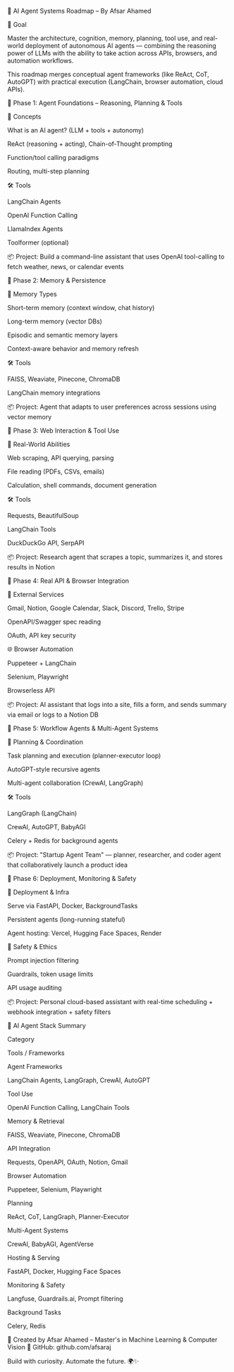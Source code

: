 🤖 AI Agent Systems Roadmap – By Afsar Ahamed

🎯 Goal

Master the architecture, cognition, memory, planning, tool use, and real-world deployment of autonomous AI agents — combining the reasoning power of LLMs with the ability to take action across APIs, browsers, and automation workflows.

This roadmap merges conceptual agent frameworks (like ReAct, CoT, AutoGPT) with practical execution (LangChain, browser automation, cloud APIs).

📍 Phase 1: Agent Foundations – Reasoning, Planning & Tools

🧠 Concepts

What is an AI agent? (LLM + tools + autonomy)

ReAct (reasoning + acting), Chain-of-Thought prompting

Function/tool calling paradigms

Routing, multi-step planning

🛠️ Tools

LangChain Agents

OpenAI Function Calling

LlamaIndex Agents

Toolformer (optional)

📦 Project: Build a command-line assistant that uses OpenAI tool-calling to fetch weather, news, or calendar events

📍 Phase 2: Memory & Persistence

🧬 Memory Types

Short-term memory (context window, chat history)

Long-term memory (vector DBs)

Episodic and semantic memory layers

Context-aware behavior and memory refresh

🛠️ Tools

FAISS, Weaviate, Pinecone, ChromaDB

LangChain memory integrations

📦 Project: Agent that adapts to user preferences across sessions using vector memory

📍 Phase 3: Web Interaction & Tool Use

🔧 Real-World Abilities

Web scraping, API querying, parsing

File reading (PDFs, CSVs, emails)

Calculation, shell commands, document generation

🛠️ Tools

Requests, BeautifulSoup

LangChain Tools

DuckDuckGo API, SerpAPI

📦 Project: Research agent that scrapes a topic, summarizes it, and stores results in Notion

📍 Phase 4: Real API & Browser Integration

🔌 External Services

Gmail, Notion, Google Calendar, Slack, Discord, Trello, Stripe

OpenAPI/Swagger spec reading

OAuth, API key security

🌐 Browser Automation

Puppeteer + LangChain

Selenium, Playwright

Browserless API

📦 Project: AI assistant that logs into a site, fills a form, and sends summary via email or logs to a Notion DB

📍 Phase 5: Workflow Agents & Multi-Agent Systems

🧠 Planning & Coordination

Task planning and execution (planner-executor loop)

AutoGPT-style recursive agents

Multi-agent collaboration (CrewAI, LangGraph)

🛠️ Tools

LangGraph (LangChain)

CrewAI, AutoGPT, BabyAGI

Celery + Redis for background agents

📦 Project: "Startup Agent Team" — planner, researcher, and coder agent that collaboratively launch a product idea

📍 Phase 6: Deployment, Monitoring & Safety

🚀 Deployment & Infra

Serve via FastAPI, Docker, BackgroundTasks

Persistent agents (long-running stateful)

Agent hosting: Vercel, Hugging Face Spaces, Render

🔐 Safety & Ethics

Prompt injection filtering

Guardrails, token usage limits

API usage auditing

📦 Project: Personal cloud-based assistant with real-time scheduling + webhook integration + safety filters

🧰 AI Agent Stack Summary

Category

Tools / Frameworks

Agent Frameworks

LangChain Agents, LangGraph, CrewAI, AutoGPT

Tool Use

OpenAI Function Calling, LangChain Tools

Memory & Retrieval

FAISS, Weaviate, Pinecone, ChromaDB

API Integration

Requests, OpenAPI, OAuth, Notion, Gmail

Browser Automation

Puppeteer, Selenium, Playwright

Planning

ReAct, CoT, LangGraph, Planner-Executor

Multi-Agent Systems

CrewAI, BabyAGI, AgentVerse

Hosting & Serving

FastAPI, Docker, Hugging Face Spaces

Monitoring & Safety

Langfuse, Guardrails.ai, Prompt filtering

Background Tasks

Celery, Redis

👤 Created by Afsar Ahamed – Master's in Machine Learning & Computer Vision
📂 GitHub: github.com/afsaraj

Build with curiosity. Automate the future. 🌍✨


